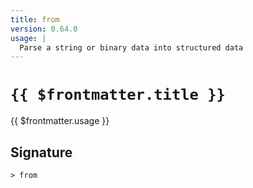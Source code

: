```yaml
---
title: from
version: 0.64.0
usage: |
  Parse a string or binary data into structured data
---
```


# <code>{{ $frontmatter.title }}</code>

<div style='white-space: pre-wrap;'>{{ $frontmatter.usage }}</div>

## Signature

```> from ```

